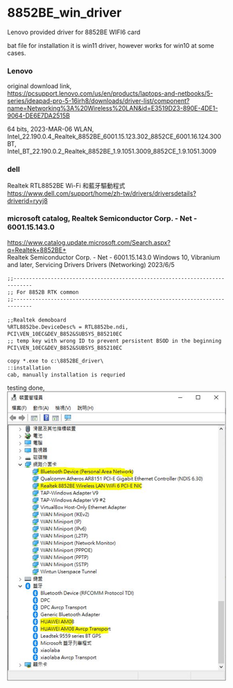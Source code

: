 # 8852BE_win_driver
Lenovo provided driver for 8852BE WIFI6 card  

bat file for installation
it is win11 driver, however works for win10 at some cases.  

### Lenovo
original download link, https://pcsupport.lenovo.com/us/en/products/laptops-and-netbooks/5-series/ideapad-pro-5-16irh8/downloads/driver-list/component?name=Networking%3A%20Wireless%20LAN&id=E3519D23-890E-4DE1-9064-DE6E7DA2515B

64 bits, 2023-MAR-06
WLAN, Intel_22.190.0.4_Realtek_8852BE_6001.15.123.302_8852CE_6001.16.124.300
BT, Intel_BT_22.190.0.2_Realtek_8852BE_1.9.1051.3009_8852CE_1.9.1051.3009

### dell
Realtek RTL8852BE Wi-Fi 和藍牙驅動程式  
https://www.dell.com/support/home/zh-tw/drivers/driversdetails?driverid=ryyj8  


### microsoft catalog, Realtek Semiconductor Corp. - Net - 6001.15.143.0   
https://www.catalog.update.microsoft.com/Search.aspx?q=Realtek+8852BE+   
Realtek Semiconductor Corp. - Net - 6001.15.143.0 	Windows 10, Vibranium and later, Servicing Drivers 	Drivers (Networking) 	2023/6/5   



```
;;----------------------------------------------------------------------------
;; For 8852B RTK common
;;----------------------------------------------------------------------------

;;Realtek demoboard
%RTL8852be.DeviceDesc% = RTL8852be.ndi, PCI\VEN_10EC&DEV_B852&SUBSYS_B85210EC
;; temp key with wrong ID to prevent persistent BSOD in the beginning PCI\VEN_10EC&DEV_B852&SUBSYS_B85210EC
```

```
copy *.exe to c:\8852BE_driver\
::installation
cab, manually installation is requried

```

testing done,  
![8852BE_Testing_done.JPG](8852BE_Testing_done.JPG)  
